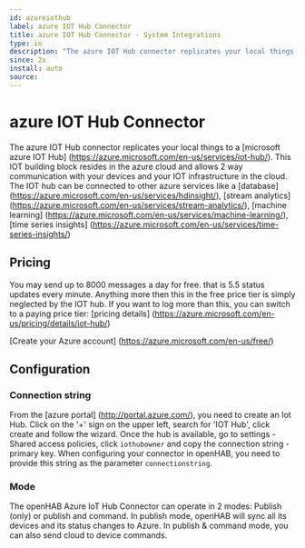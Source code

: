 ```yaml
---
id: azureiothub
label: azure IOT Hub Connector
title: azure IOT Hub Connector - System Integrations
type: io
description: "The azure IOT Hub connector replicates your local things to a [microsoft azure IOT Hub]"
since: 2x
install: auto
source: 
---
```


<!-- Attention authors: Do not edit directly. Please add your changes to the appropriate source repository -->


# azure IOT Hub Connector

The azure IOT Hub connector replicates your local things to a [microsoft azure IOT Hub]
(https://azure.microsoft.com/en-us/services/iot-hub/).
This IOT building block resides in the azure cloud and allows 2 way communication with your devices and your IOT infrastructure in the cloud.
The IOT hub can be connected to other azure services like a [database] (https://azure.microsoft.com/en-us/services/hdinsight/), [stream analytics] (https://azure.microsoft.com/en-us/services/stream-analytics/), [machine learning] (https://azure.microsoft.com/en-us/services/machine-learning/), [time series insights] (https://azure.microsoft.com/en-us/services/time-series-insights/)

## Pricing

You may send up to 8000 messages a day for free. that is 5.5 status updates every minute. Anything more then this in the free price tier is simply neglected by the IOT hub.
If you want to log more than this, you can switch to a paying price tier: [pricing details] (https://azure.microsoft.com/en-us/pricing/details/iot-hub/)

[Create your Azure account] (https://azure.microsoft.com/en-us/free/)

## Configuration

### Connection string 

From the [azure portal] (http://portal.azure.com/), you need to create an Iot Hub. Click on the '+' sign on the upper left, search for 'IOT Hub', click create and follow the wizard. Once the hub is available, go to settings - Shared access policies, click `iothubowner` and copy the connection string - primary key.
When configuring your connector in openHAB, you need to provide this string as the parameter `connectionstring`.

### Mode

The openHAB Azure IoT Hub Connector can operate in 2 modes:
Publish (only) or publish and command.
In publish mode, openHAB will sync all its devices and its status changes to Azure.
In publish & command mode, you can also send cloud to device commands.

<DocPreviousVersions/>
<EditPageLink/>
